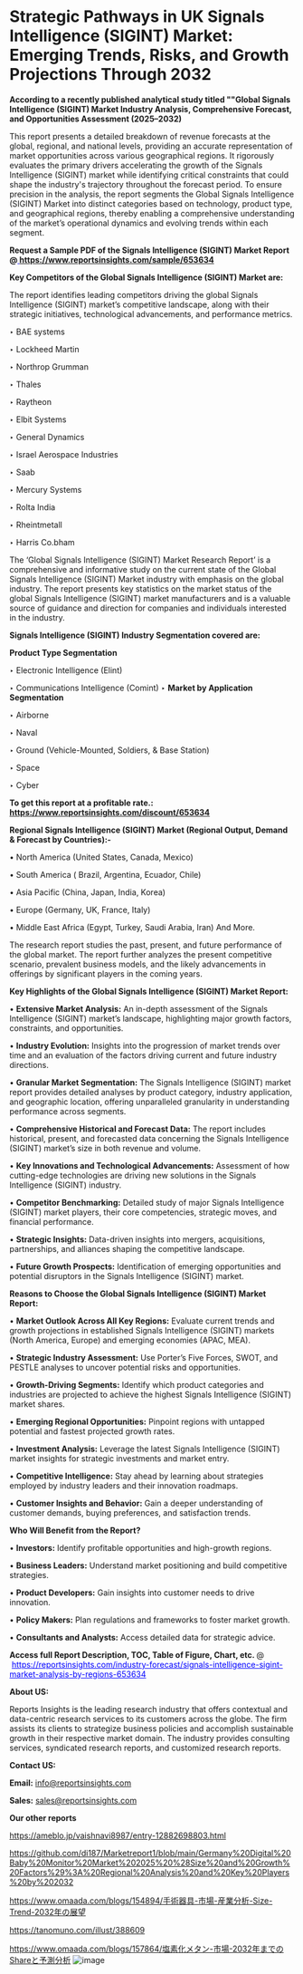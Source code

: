 # Strategic Pathways in UK Signals Intelligence (SIGINT) Market: Emerging Trends, Risks, and Growth Projections Through 2032

<strong>According to a recently published analytical study titled ""Global Signals Intelligence (SIGINT) Market Industry Analysis, Comprehensive Forecast, and Opportunities Assessment (2025–2032)</strong>

This report presents a detailed breakdown of revenue forecasts at the global, regional, and national levels, providing an accurate representation of market opportunities across various geographical regions. It rigorously evaluates the primary drivers accelerating the growth of the Signals Intelligence (SIGINT) market while identifying critical constraints that could shape the industry's trajectory throughout the forecast period. To ensure precision in the analysis, the report segments the Global Signals Intelligence (SIGINT) Market into distinct categories based on technology, product type, and geographical regions, thereby enabling a comprehensive understanding of the market’s operational dynamics and evolving trends within each segment.

<strong>Request a Sample PDF of the Signals Intelligence (SIGINT) Market Report </strong><strong>@<a href=https://www.reportsinsights.com/sample/653634 style=color:#0000ff;> https://www.reportsinsights.com/sample/653634</a></strong></font>

<strong>Key Competitors of the Global Signals Intelligence (SIGINT) Market are:</strong>

The report identifies leading competitors driving the global Signals Intelligence (SIGINT) market’s competitive landscape, along with their strategic initiatives, technological advancements, and performance metrics.

‣ BAE systems

‣ Lockheed Martin

‣ Northrop Grumman

‣ Thales

‣ Raytheon

‣ Elbit Systems

‣ General Dynamics

‣ Israel Aerospace Industries

‣ Saab

‣ Mercury Systems

‣ Rolta India

‣ Rheintmetall

‣ Harris
 Co.bham

The ‘Global Signals Intelligence (SIGINT) Market Research Report’ is a comprehensive and informative study on the current state of the Global Signals Intelligence (SIGINT) Market industry with emphasis on the global industry. The report presents key statistics on the market status of the global Signals Intelligence (SIGINT) market manufacturers and is a valuable source of guidance and direction for companies and individuals interested in the industry.

<strong>Signals Intelligence (SIGINT) Industry Segmentation covered are:</strong>

<strong>Product Type Segmentation</strong>

‣ Electronic Intelligence (Elint)

‣ Communications Intelligence (Comint)
‣ 
<strong>Market by Application Segmentation</strong>

‣ Airborne

‣ Naval

‣ Ground (Vehicle-Mounted, Soldiers, & Base Station)

‣ Space

‣ Cyber

<strong>To get this report at a profitable rate.: <a href=https://www.reportsinsights.com/discount/653634 style=color:#0000ff;>https://www.reportsinsights.com/discount/653634</a></strong></font>

<strong>Regional Signals Intelligence (SIGINT) Market (Regional Output, Demand &amp; Forecast by Countries):-</strong>

• North America (United States, Canada, Mexico)

• South America ( Brazil, Argentina, Ecuador, Chile)

• Asia Pacific (China, Japan, India, Korea)

• Europe (Germany, UK, France, Italy)

• Middle East Africa (Egypt, Turkey, Saudi Arabia, Iran) And More.

The research report studies the past, present, and future performance of the global market. The report further analyzes the present competitive scenario, prevalent business models, and the likely advancements in offerings by significant players in the coming years.

<strong>Key Highlights of the Global Signals Intelligence (SIGINT) Market Report:</strong>

• <strong>Extensive Market Analysis:</strong> An in-depth assessment of the Signals Intelligence (SIGINT) market’s landscape, highlighting major growth factors, constraints, and opportunities.

• <strong>Industry Evolution:</strong> Insights into the progression of market trends over time and an evaluation of the factors driving current and future industry directions.

• <strong>Granular Market Segmentation:</strong> The Signals Intelligence (SIGINT) market report provides detailed analyses by product category, industry application, and geographic location, offering unparalleled granularity in understanding performance across segments.

• <strong>Comprehensive Historical and Forecast Data:</strong> The report includes historical, present, and forecasted data concerning the Signals Intelligence (SIGINT) market’s size in both revenue and volume.

• <strong>Key Innovations and Technological Advancements:</strong> Assessment of how cutting-edge technologies are driving new solutions in the Signals Intelligence (SIGINT) industry.

• <strong>Competitor Benchmarking:</strong> Detailed study of major Signals Intelligence (SIGINT) market players, their core competencies, strategic moves, and financial performance.

• <strong>Strategic Insights:</strong> Data-driven insights into mergers, acquisitions, partnerships, and alliances shaping the competitive landscape.

• <strong>Future Growth Prospects:</strong> Identification of emerging opportunities and potential disruptors in the Signals Intelligence (SIGINT) market.

<strong>Reasons to Choose the Global Signals Intelligence (SIGINT) Market Report:</strong>

• <strong>Market Outlook Across All Key Regions:</strong> Evaluate current trends and growth projections in established Signals Intelligence (SIGINT) markets (North America, Europe) and emerging economies (APAC, MEA).

• <strong>Strategic Industry Assessment:</strong> Use Porter’s Five Forces, SWOT, and PESTLE analyses to uncover potential risks and opportunities.

• <strong>Growth-Driving Segments:</strong> Identify which product categories and industries are projected to achieve the highest Signals Intelligence (SIGINT) market shares.

• <strong>Emerging Regional Opportunities:</strong> Pinpoint regions with untapped potential and fastest projected growth rates.

• <strong>Investment Analysis:</strong> Leverage the latest Signals Intelligence (SIGINT) market insights for strategic investments and market entry.

• <strong>Competitive Intelligence:</strong> Stay ahead by learning about strategies employed by industry leaders and their innovation roadmaps.

• <strong>Customer Insights and Behavior:</strong> Gain a deeper understanding of customer demands, buying preferences, and satisfaction trends.

<strong>Who Will Benefit from the Report?</strong>

• <strong>Investors:</strong> Identify profitable opportunities and high-growth regions.

• <strong>Business Leaders:</strong> Understand market positioning and build competitive strategies.

• <strong>Product Developers:</strong> Gain insights into customer needs to drive innovation.

• <strong>Policy Makers:</strong> Plan regulations and frameworks to foster market growth.

• <strong>Consultants and Analysts:</strong> Access detailed data for strategic advice.
</ul>
<strong>Access full Report Description, TOC, Table of Figure, Chart, etc. </strong>@  <a href=https://reportsinsights.com/industry-forecast/signals-intelligence-sigint-market-analysis-by-regions-653634 style=color:#0000ff;>https://reportsinsights.com/industry-forecast/signals-intelligence-sigint-market-analysis-by-regions-653634</a></font>

<strong><strong>About US</strong>:</strong>

Reports Insights is the leading research industry that offers contextual and data-centric research services to its customers across the globe. The firm assists its clients to strategize business policies and accomplish sustainable growth in their respective market domain. The industry provides consulting services, syndicated research reports, and customized research reports.

<strong>Contact US:</strong>

<p class=""""><b>Email:</b> <a href=mailto:info@reportsinsights.com>info@reportsinsights.com</a></p>
<p class=""""><b>Sales:</b> <a href=mailto:sales@reportsinsights.com>sales@reportsinsights.com</a></p>

<strong>Our other reports</strong>

<a href=https://ameblo.jp/vaishnavi8987/entry-12882698803.html>https://ameblo.jp/vaishnavi8987/entry-12882698803.html</a>

<a href=https://github.com/di187/Marketreport1/blob/main/Germany%20Digital%20Baby%20Monitor%20Market%202025%20%28Size%20and%20Growth%20Factors%29%3A%20Regional%20Analysis%20and%20Key%20Players%20by%202032>https://github.com/di187/Marketreport1/blob/main/Germany%20Digital%20Baby%20Monitor%20Market%202025%20%28Size%20and%20Growth%20Factors%29%3A%20Regional%20Analysis%20and%20Key%20Players%20by%202032</a>

<a href=https://www.omaada.com/blogs/154894/手術器具-市場-産業分析-Size-Trend-2032年の展望>https://www.omaada.com/blogs/154894/手術器具-市場-産業分析-Size-Trend-2032年の展望</a>

<a href=https://tanomuno.com/illust/388609>https://tanomuno.com/illust/388609</a>

<a href=https://www.omaada.com/blogs/157864/塩素化メタン-市場-2032年までのShareと予測分析>https://www.omaada.com/blogs/157864/塩素化メタン-市場-2032年までのShareと予測分析</a>
![image](https://github.com/user-attachments/assets/5ef92d96-233b-469c-ba63-c56be284a6a6)
